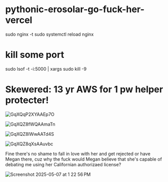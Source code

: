 # pythonic-erosolar-go-fuck-her-vercel

sudo nginx -t
sudo systemctl reload nginx

# kill some port

sudo lsof -t -i:5000 | xargs sudo kill -9

# Skewered: 13 yr AWS for 1 pw helper protecter!

![GqXQqP2XYAAEp7O](https://github.com/user-attachments/assets/e6eb269c-1f95-4135-b882-cc74be3f320a)

![GqXQZ8fWQAAmaTn](https://github.com/user-attachments/assets/11b7d865-4bfc-46e0-9255-7d96feae20b8)

![GqXQZ8lWwAATd4S](https://github.com/user-attachments/assets/eb251cb4-1363-4ca3-abbe-fcc7d44a5842)

![GqXQZ8qXsAAuvbc](https://github.com/user-attachments/assets/f65afa94-e902-4853-a276-227f1f9dff85)


Fine there's no shame to fall in love with her and get rejected or have Megan there, cuz why the fuck would Megan believe that she's capable of debating me using her Californian authorizaed license?

![Screenshot 2025-05-07 at 1 22 56 PM](https://github.com/user-attachments/assets/82081d73-4583-4840-ae05-dd51c4d8849a)
